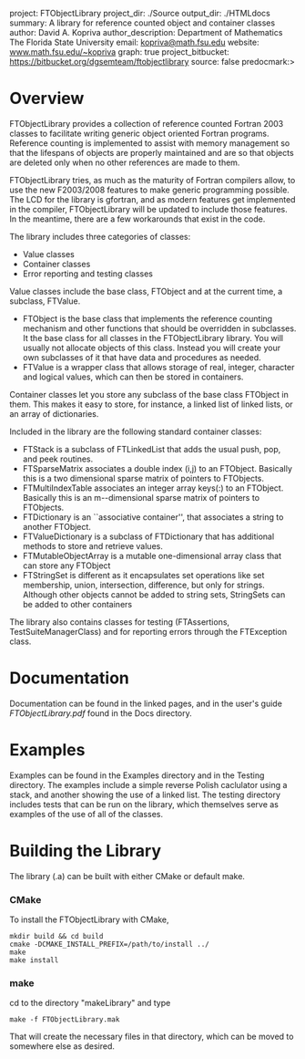 project: FTObjectLibrary
project_dir: ./Source 
output_dir: ./HTMLdocs
summary: A library for reference counted object and container classes
author: David A. Kopriva
author_description: Department of Mathematics
          The Florida State University
email: kopriva@math.fsu.edu
website: www.math.fsu.edu/~kopriva
graph: true 
project_bitbucket: https://bitbucket.org/dgsemteam/ftobjectlibrary
source: false
predocmark:>

# Overview

 FTObjectLibrary provides a collection of reference counted Fortran 2003 classes to 
 facilitate writing generic object oriented Fortran programs. Reference counting
 is implemented to assist with memory management so that the lifespans of objects
 are properly maintained and are so that objects are deleted only when no other references are made to them.


 FTObjectLibrary tries, as much as the maturity of Fortran compilers allow, to
 use the new F2003/2008 features to make generic programming possible. The LCD
 for the library is gfortran, and as modern features get implemented in the
 compiler, FTObjectLibrary will be updated to include those features. In the meantime, there
 are a few workarounds that exist in the code.
 
 The library includes three categories of classes:

 * Value classes
 * Container classes
 * Error reporting and testing classes

 Value classes include the base class, FTObject and at the current time, a subclass, FTValue.

- FTObject is the base class that implements the reference counting mechanism and other functions that should be overridden in subclasses. It the base class for all classes in the FTObjectLibrary library. You will usually not allocate objects of this class. Instead you will create your own subclasses of it that have data and procedures as needed.
- FTValue is a wrapper class that allows storage of real, integer, character and logical values, which can then be stored in containers.

Container classes let you store any subclass of the base class FTObject in them. This makes it easy to store, for instance, a linked list of linked lists, or an array of dictionaries.

Included in the library are the following standard container classes:

- FTStack is a subclass of FTLinkedList that adds the usual push, pop, and peek routines.
- FTSparseMatrix associates a double index (i,j) to an FTObject. Basically this is a two dimensional sparse matrix of pointers to FTObjects.
- FTMultiIndexTable associates an integer array keys(:) to an FTObject. Basically this is an m--dimensional sparse matrix of pointers to FTObjects.
- FTDictionary is an ``associative container'', that associates a string to another FTObject. 
- FTValueDictionary is a subclass of FTDictionary that has additional methods to store and retrieve
values.
- FTMutableObjectArray is a mutable one-dimensional array class that can store any FTObject
- FTStringSet is different as it encapsulates set operations like set membership, union, intersection, difference, but only for strings. Although other objects cannot be added to string sets, StringSets can be added to other containers

 The library also contains classes for testing (FTAssertions, TestSuiteManagerClass) and for reporting errors through the FTException class.

# Documentation

Documentation can be found in the linked pages, and in the user's guide *FTObjectLibrary.pdf* found in the Docs directory.

# Examples

Examples can be found in the Examples directory and in the Testing directory. The examples include a simple reverse Polish caclulator using a stack, and another showing the use of a linked list. The testing directory includes tests that can be run on the library, which themselves serve as examples of the use of all of the classes.

# Building the Library

The library (.a) can be built with either CMake or default make.

### CMake
To install the FTObjectLibrary with CMake,
```
mkdir build && cd build
cmake -DCMAKE_INSTALL_PREFIX=/path/to/install ../
make
make install
```

### make

cd to the directory "makeLibrary" and type
```
make -f FTObjectLibrary.mak
```

That will create the necessary files in that directory, which can be moved to somewhere else as desired.

